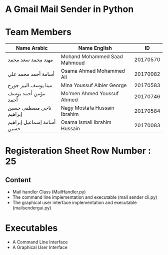 # A Gmail Mail Sender in Python

# Team Members

|Name Arabic|Name English|ID|
| ------ | ------ | ------ |
|مهند محمد سعد محمد|Mohand Mohammed Saad Mahmoud|20170570|
|أسامة أحمد محمد علي|Osama Ahmed Mohammed Ali|20170082|
|مينا يوسف البير جورج|Mina Youssuf Albier George|20170583|
| مؤمن أحمد يوسف أحمد|Mo'men Ahmed Youssuf Ahmed|20170746|
|ناجي مصطفى حسين إبراهيم|Nagy Mostafa Hussain Ibrahim|20170584|
|أسامة إسماعيل إبراهيم حسين|Osama Ismail Ibrahim Hussain|20170083|

# Registeration Sheet Row Number : 25


## Content
- Mail handler Class (MailHandler.py)
- The command line implementation and executable (mail sender cli.py)
- The graphical user interface implementation and executable (mailsendergui.py)

# Executables

  - A Command Line Interface
  - A Graphical User Interface
